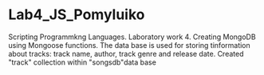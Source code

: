 # Lab4_JS_Pomyluiko
Scripting Programmkng Languages. Laboratory work 4. Creating MongoDB using Mongoose functions. The data base is used for storing tinformation about tracks: track name, author, track genre and release date. Created "track" collection within "songsdb"data base
